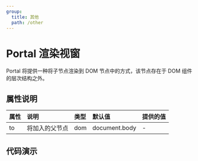 ```yaml
---
group:
  title: 其他
  path: /other
---
```


# Portal 渲染视窗 <ImportCost name="Portal" />

Portal 将提供一种将子节点渲染到 DOM 节点中的方式，该节点存在于 DOM 组件的层次结构之外。

## 属性说明

| 属性 | 说明           | 类型 | 默认值        | 提供的值 |
| :--- | :------------- | :--- | :------------ | :------- |
| to   | 将加入的父节点 | dom  | document.body | -        |

## 代码演示

<code src="./demos/demo1/index.tsx" />

